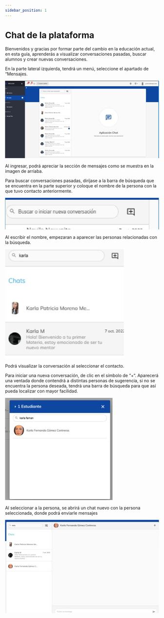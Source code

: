 ```yaml
---
sidebar_position: 1
---
```


# Chat de la plataforma

Bienvenidos y gracias por formar parte del cambio en la educación actual, en esta guía, aprenderás a
visualizar conversaciones pasadas, buscar alumnos y crear nuevas conversaciones.



En la parte lateral izquierda, tendrá un menú, seleccione el apartado de 
“Mensajes.

![chat](./img/chat1.jpg)

Al ingresar, podrá apreciar la sección de mensajes como se muestra en la imagen de arriaba.

Para buscar conversaciones pasadas, diríjase a la barra de búsqueda que se encuentra en la parte 
superior y coloque el nombre de la persona con la que tuvo contacto anteriormente.

![chat](./img/chat2.jpg)


Al escribir el nombre, empezaran a aparecer las personas relacionadas con la búsqueda.

![chat](./img/chat3.jpg)

Podrá visualizar la conversación al seleccionar el contacto.

Para iniciar una nueva conversación, de clic en el símbolo de “+“.
Aparecerá una ventada donde contendrá a distintas personas de sugerencia, si no se encuentra la 
persona deseada, tendrá una barra de búsqueda para que así pueda localizar con mayor facilidad.

![chat](./img/chat4.jpg)

Al seleccionar a la persona, se abrirá un chat nuevo con la persona seleccionada, donde podrá enviarle 
mensajes

![chat](./img/chat5.jpg)

